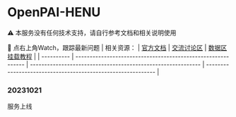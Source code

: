 # OpenPAI-HENU

⚠️ 本服务没有任何技术支持，请自行参考文档和相关说明使用

🤗 点右上角Watch，跟踪最新问题
| 相关资源： | [官方文档](https://openpai.readthedocs.io/zh_CN/latest/manual/cluster-user/index.html) | [交流讨论区](https://github.com/yurhett/OpenPAI-HENU/issues) | [数据区挂载教程](https://kb.synology.cn/zh-cn/DSM/tutorial/How_to_access_files_on_Synology_NAS_with_WebDAV) |
| ---------- | ------------------------------------------------------------ | ------------------------------------------------------------ | ------------------------------------------------------------ |

### 20231021

服务上线

